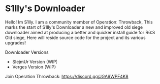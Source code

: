 # S1lly's Downloader 

Hello! Im S1lly. I am a community member of Operation: Throwback, This marks the start of S1lly's Downloader a new and improved old siege downloader aimed at producing a better and quicker install guide for R6:S Old siege, Here will reside source code for the project and its various upgrades!

Downloader Versions
- SlejmUr Version (WIP)
- Verges Version (WIP)

Join Operation Throwback: https://discord.gg/JGA9WPF4K8
